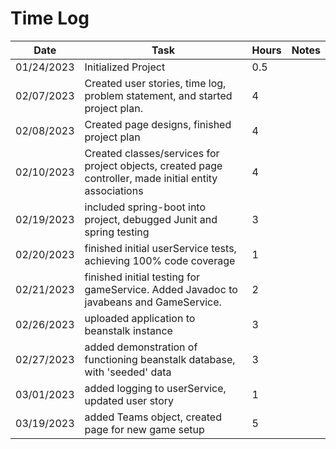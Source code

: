 # Time Log

| Date       | Task                                                                                                    | Hours | Notes |
|------------|---------------------------------------------------------------------------------------------------------|-------|-------|
| 01/24/2023 | Initialized Project                                                                                     | 0.5   |       |
| 02/07/2023 | Created user stories, time log, problem statement, and started project plan.                            | 4     |       |
| 02/08/2023 | Created page designs, finished project plan                                                             | 4     |       |
| 02/10/2023 | Created classes/services for project objects, created page controller, made initial entity associations | 4     |       |
| 02/19/2023 | included spring-boot into project, debugged Junit and spring testing                                    | 3     |       |
| 02/20/2023 | finished initial userService tests, achieving 100% code coverage                                        | 1     |       |
| 02/21/2023 | finished initial testing for gameService. Added Javadoc to javabeans and GameService.                   | 2     |       |
| 02/26/2023 | uploaded application to beanstalk instance                                                              | 3     |       |
| 02/27/2023 | added demonstration of functioning beanstalk database, with 'seeded' data                               | 3     |       |
| 03/01/2023 | added logging to userService, updated user story                                                        | 1     |       |
| 03/19/2023 | added Teams object, created page for new game setup                                                     | 5     |       |